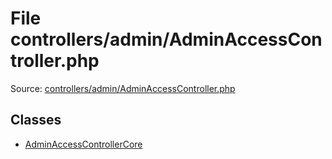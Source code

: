 File controllers/admin/AdminAccessController.php
=========

Source: [controllers/admin/AdminAccessController.php](https://github.com/PrestaShop/PrestaShop/blob/1.5.3.1/controllers/admin/AdminAccessController.php)


Classes
-------

* [AdminAccessControllerCore](class.AdminAccessControllerCore.md)

